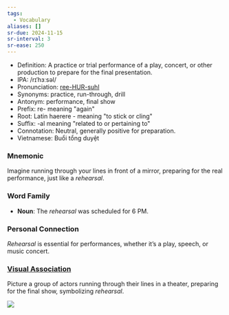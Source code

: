 ```yaml
---
tags:
  - Vocabulary
aliases: []
sr-due: 2024-11-15
sr-interval: 3
sr-ease: 250
---
```


- Definition: A practice or trial performance of a play, concert, or other production to prepare for the final presentation.
- IPA: /rɪˈhɜːsəl/
- Pronunciation: [ree-HUR-suhl](https://www.google.com/search?q=how+to+pronounce+rehearsal)
- Synonyms: practice, run-through, drill
- Antonym: performance, final show
- Prefix: re- meaning "again"
- Root: Latin haerere - meaning "to stick or cling"
- Suffix: -al meaning "related to or pertaining to"
- Connotation: Neutral, generally positive for preparation.
- Vietnamese: Buổi tổng duyệt

### Mnemonic

Imagine running through your lines in front of a mirror, preparing for the real performance, just like a *rehearsal*.

### Word Family

- **Noun**: The *rehearsal* was scheduled for 6 PM.

### Personal Connection

*Rehearsal* is essential for performances, whether it’s a play, speech, or music concert.

### [Visual Association](https://www.google.com/search?tbm=isch&q=rehearsal)

Picture a group of actors running through their lines in a theater, preparing for the final show, symbolizing *rehearsal*.

![](https://castingfrontier.com/wp-content/uploads/2023/10/shutterstock_2256552025.jpg)
